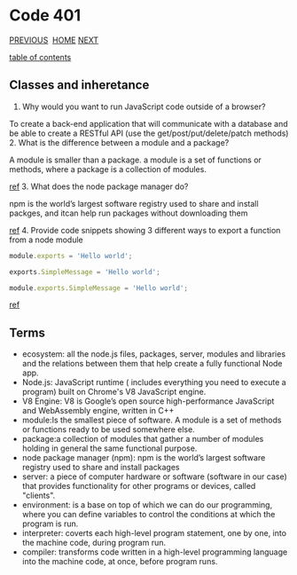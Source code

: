 # Code 401

[PREVIOUS](https://dinaalsaid.github.io/code401reading/class-01) &nbsp;[HOME](https://dinaalsaid.github.io/reading-notes/)&nbsp;[NEXT](https://dinaalsaid.github.io/code401reading/class-03)

[table of contents](https://dinaalsaid.github.io/code401reading/)

## Classes and inheretance

1. Why would you want to run JavaScript code outside of a browser?

To create a back-end application that will communicate with a database and be able to create a RESTful API (use the get/post/put/delete/patch methods)
2. What is the difference between a module and a package?

A module is smaller than a package.
a module is a set of functions or methods, where a package is a collection of modules.

[ref](https://medium.com/ieee-ensias-student-branch/framework-vs-library-vs-package-vs-module-the-debate-e1013a3e114d)
3. What does the node package manager do?

npm is the world’s largest software registry used to share and install packges, and itcan help run packages without downloading them

[ref](https://docs.npmjs.com/about-npm/index.html)
4. Provide code snippets showing 3 different ways to export a function from a node module

```javascript
module.exports = 'Hello world';
```

```javascript
exports.SimpleMessage = 'Hello world';
```

```javascript
module.exports.SimpleMessage = 'Hello world';
```

[ref](https://www.tutorialsteacher.com/nodejs/nodejs-module-exports)

## Terms

* ecosystem: all the node.js files, packages, server, modules and libraries and the relations between them that help create a fully functional Node app.
* Node.js: JavaScript runtime ( includes everything you need to execute a program) built on Chrome's V8 JavaScript engine.
* V8 Engine: V8 is Google’s open source high-performance JavaScript and WebAssembly engine, written in C++
* module:Is the smallest piece of software. A module is a set of methods or functions ready to be used somewhere else.
* package:a collection of modules that gather a number of modules holding in general the same functional purpose.
* node package manager (npm): npm is the world’s largest software registry used to share and install packages
* server: a piece of computer hardware or software (software in our case) that provides functionality for other programs or devices, called "clients".
* environment: is a base on top of which we can do our programming, where you can define variables to control the conditions at which the program is run.
* interpreter: coverts each high-level program statement, one by one, into the machine code, during program run.
* compiler: transforms code written in a high-level programming language into the machine code, at once, before program runs.